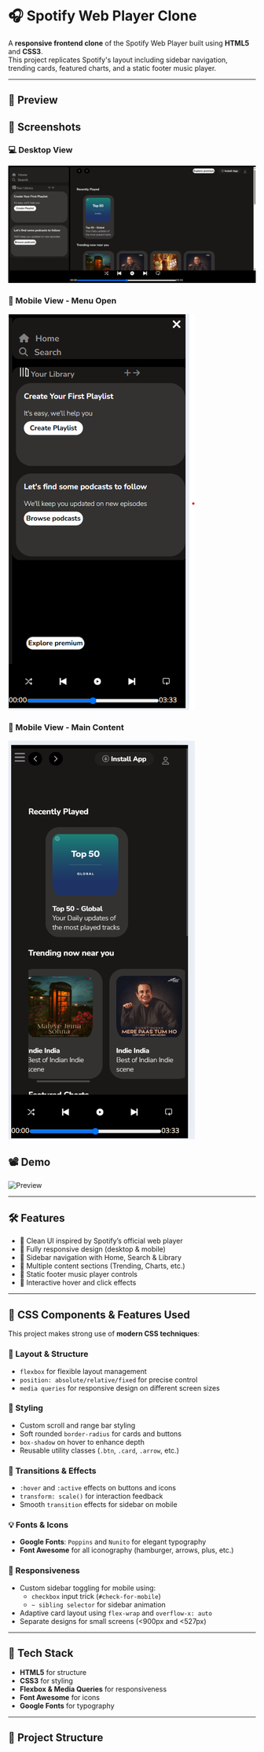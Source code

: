 # 🎧 Spotify Web Player Clone

A **responsive frontend clone** of the Spotify Web Player built using **HTML5** and **CSS3**.  
This project replicates Spotify's layout including sidebar navigation, trending cards, featured charts, and a static footer music player.

---

## 📸 Preview

## 📸 Screenshots

### 💻 Desktop View
![Desktop](demo/demo.png)

### 📱 Mobile View - Menu Open
![Mobile Menu](demo/mob_view-2.png)

### 📱 Mobile View - Main Content
![Mobile Main](demo/mob_view-1.png)

## 📽️ Demo
![Preview](demo/demo.gif)

---

## 🛠 Features

- 🎨 Clean UI inspired by Spotify’s official web player
- 📱 Fully responsive design (desktop & mobile)
- 🧭 Sidebar navigation with Home, Search & Library
- 🧾 Multiple content sections (Trending, Charts, etc.)
- 🎵 Static footer music player controls
- 🎯 Interactive hover and click effects

---

## 🎨 CSS Components & Features Used

This project makes strong use of **modern CSS techniques**:

### 🔷 Layout & Structure
- `flexbox` for flexible layout management
- `position: absolute/relative/fixed` for precise control
- `media queries` for responsive design on different screen sizes

### 🎨 Styling
- Custom scroll and range bar styling
- Soft rounded `border-radius` for cards and buttons
- `box-shadow` on hover to enhance depth
- Reusable utility classes (`.btn`, `.card`, `.arrow`, etc.)

### 🔁 Transitions & Effects
- `:hover` and `:active` effects on buttons and icons
- `transform: scale()` for interaction feedback
- Smooth `transition` effects for sidebar on mobile

### 💡 Fonts & Icons
- **Google Fonts**: `Poppins` and `Nunito` for elegant typography
- **Font Awesome** for all iconography (hamburger, arrows, plus, etc.)

### 📱 Responsiveness
- Custom sidebar toggling for mobile using:
  - `checkbox` input trick (`#check-for-mobile`)
  - `~ sibling selector` for sidebar animation
- Adaptive card layout using `flex-wrap` and `overflow-x: auto`
- Separate designs for small screens (<900px and <527px)

---

## 🧰 Tech Stack

- **HTML5** for structure
- **CSS3** for styling
- **Flexbox & Media Queries** for responsiveness
- **Font Awesome** for icons
- **Google Fonts** for typography

---

## 📁 Project Structure

